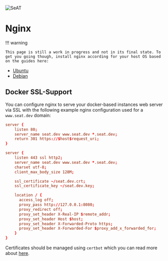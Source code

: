 ![SeAT](https://i.imgur.com/aPPOxSK.png)

# Nginx

!!! warning

    This page is still a work in progress and not in its final state. To get you going though, install nginx according for your host OS based on the guides here:

- [Ubuntu](/installation/manual/ubuntu/#web-server)
- [Debian](/installation/manual/debian/#web-server)

## Docker SSL-Support

You can configure nginx to serve your docker-based instances web server via SSL with the following example nginx configuration used for a `www.seat.dev` domain:

````conf
server {
    listen 80;
    server_name seat.dev www.seat.dev *.seat.dev;
    return 301 https://$host$request_uri;
}

server {
    listen 443 ssl http2;
    server_name seat.dev www.seat.dev *.seat.dev;
    charset utf-8;
    client_max_body_size 128M;

    ssl_certificate ~/seat.dev.crt;
    ssl_certificate_key ~/seat.dev.key;

    location / {
      access_log off;
      proxy_pass http://127.0.0.1:8080;
      proxy_redirect off;
      proxy_set_header X-Real-IP $remote_addr;
      proxy_set_header Host $host;
      proxy_set_header X-Forwarded-Proto https;
      proxy_set_header X-Forwarded-For $proxy_add_x_forwarded_for;
    }
}
````

Certificates should be managed using `certbot` which you can read more about [here](https://letsencrypt.org/getting-started/).
